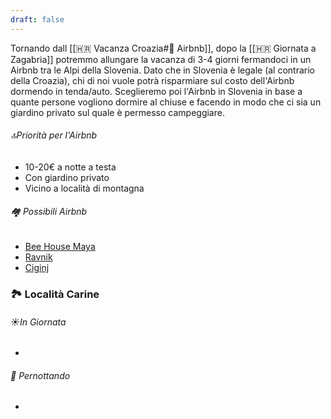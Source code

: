 ```yaml
---
draft: false
---
```

Tornando dall [[🇭🇷 Vacanza Croazia#🏡 Airbnb]], dopo la [[🇭🇷 Giornata a Zagabria]] potremmo allungare la vacanza di 3-4 giorni fermandoci in un Airbnb tra le Alpi della Slovenia. Dato che in Slovenia è legale (al contrario della Croazia), chi di noi vuole potrà risparmiare sul costo dell'Airbnb dormendo in tenda/auto. Sceglieremo poi l'Airbnb in Slovenia in base a quante persone vogliono dormire al chiuse e facendo in modo che ci sia un giardino privato sul quale è permesso campeggiare.
###### 🔝Priorità per l'Airbnb
- 10-20€ a notte a testa
- Con giardino privato
- Vicino a località di montagna
###### 🏘️ Possibili Airbnb
- [Bee House Maya](https://abnb.me/mVgBVYLWAGb)
- [Ravnik](https://abnb.me/Fd1LNUZWAGb)
- [Ciginj](https://abnb.me/Oj8iXH3WAGb)
### 🏞️ Località Carine
###### ☀️In Giornata
- 
###### 🌙 Pernottando
- 